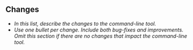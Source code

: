 ## Changes

* _In this list, describe the changes to the command-line tool._
* _Use one bullet per change. Include both bug-fixes and improvements. Omit this section if there are no changes that impact the command-line tool._
